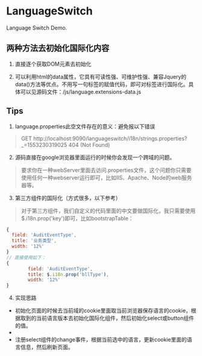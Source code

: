 # LanguageSwitch

Language Switch Demo.

## 两种方法去初始化国际化内容

1. 直接逐个获取DOM元素去初始化

2. 可以利用html的data属性，它具有可读性强、可维护性强、兼容Jquery的data()方法等优点。不用写一句标签的赋值代码，即可对标签进行国际化。具体可以见源码文件：/js/language.extensions-data.js

## Tips

1. language.properties此空文件存在的意义：避免报以下错误

> GET http://localhost:9090/languageswitch/i18n/strings.properties?_=1553230319025 404 (Not Found)

2. 源码直接在google浏览器里面运行的时候你会发现一个跨域的问题。

> 要求你在一种webServer里面去访问.properties文件，这个问题你只需要使用任何一种webserver运行即可，比如IIS、Apache、Node的web服务器等。

3. 第三方组件的国际化（方式很多，以下参考）

> 对于第三方组件，我们自定义的代码里面的中文要做国际化，我只需要使用$.i18n.prop('key')即可，比如bootstrapTable：

```javascript
{
  field: 'AuditEventType',
  title: '业务类型',
  width: '12%'
}
// 直接使用如下：
{
        field: 'AuditEventType',
        title: $.i18n.prop('bllType'),
        width: '12%'
}
```

4. 实现思路

-  初始化页面的时候去当前域的cookie里面取当前浏览器保存语言的cookie，根据取到的当前语言版本去初始化国际化组件，然后初始化select或button组件的值。
-  
- 注册select组件的change事件，根据当前选中的语言，更新cookie里面的语言信息，然后刷新页面。
